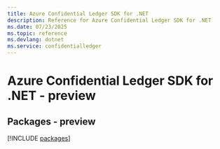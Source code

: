 ```yaml
---
title: Azure Confidential Ledger SDK for .NET
description: Reference for Azure Confidential Ledger SDK for .NET
ms.date: 07/23/2025
ms.topic: reference
ms.devlang: dotnet
ms.service: confidentialledger
---
```

# Azure Confidential Ledger SDK for .NET - preview
## Packages - preview
[!INCLUDE [packages](confidential-ledger-index.md)]